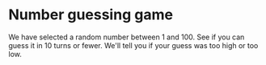 <script setup>
import NumberGuessingGame from "./components/NumberGuessingGame.vue"
</script>

# Number guessing game

We have selected a random number between 1 and 100. See if you can guess it in 10 turns or fewer. We'll tell you if your guess was too high or too low. 

<NumberGuessingGame />

